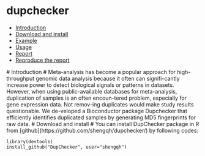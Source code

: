 dupchecker
==========
* [Introduction](#Introduction)
* [Download and install](#download)
* [Example](#example)
* [Usage](#usage)
* [Report](#report)
* [Reproduce the report](#reproduce)

<a name="Introduction"/>
# Introduction #
Meta-analysis has become a popular approach for high-throughput genomic data analysis because it often can signifi-cantly increase power to detect biological signals or patterns in datasets. However, when using public-available databases for meta-analysis, duplication of samples is an often encoun-tered problem, especially for gene expression data. Not remov-ing duplicates would make study results questionable. We de-veloped a Bioconductor package Dupchecker that efficiently identifies duplicated samples by generating MD5 fingerprints for raw data.

<a name="download"/>
# Download and install #
You can install DupChecker package in R from [github](https://github.com/shengqh/dupchecker/) by following codes:

	library(devtools)
	install_github("DupChecker", user="shengqh")

